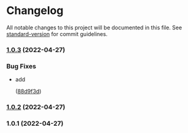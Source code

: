 # Changelog

All notable changes to this project will be documented in this file. See [standard-version](https://github.com/conventional-changelog/standard-version) for commit guidelines.

### [1.0.3](https://github.com/bricenjk/small_project/compare/v1.0.2...v1.0.3) (2022-04-27)


### Bug Fixes

* add <p></p> ([88d9f3d](https://github.com/bricenjk/small_project/commit/88d9f3daa5643144e53b7ebfffc7dc2b8e3b65d6))

### [1.0.2](///compare/v1.0.1...v1.0.2) (2022-04-27)

### 1.0.1 (2022-04-27)
